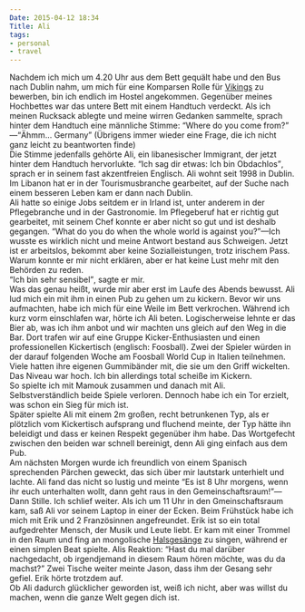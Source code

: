 ```yaml
---
Date: 2015-04-12 18:34
Title: Ali
tags: 
- personal 
- travel
---
```


Nachdem ich mich um 4.20 Uhr aus dem Bett gequält habe und den Bus nach Dublin nahm, um mich für eine Komparsen Rolle für [Vikings](www.history.com/shows/vikings) zu bewerben, bin ich endlich im Hostel angekommen. Gegenüber meines Hochbettes war das untere Bett mit einem Handtuch verdeckt. Als ich meinen Rucksack ablegte und meine wirren Gedanken sammelte, sprach hinter dem Handtuch eine männliche Stimme: <q>Where do you come from?</q><!--more--> —<q>Ähmm... Germany</q> (Übrigens immer wieder eine Frage, die ich nicht ganz leicht zu beantworten finde)  
Die Stimme jedenfalls gehörte Ali, ein libanesischer Immigrant, der jetzt hinter dem Handtuch hervorlukte. <q>Ich sag dir etwas: Ich bin Obdachlos</q>, sprach er in seinem fast akzentfreien Englisch. Ali wohnt seit 1998 in Dublin. Im Libanon hat er in der Tourismusbranche gearbeitet, auf der Suche nach einem besseren Leben kam er dann nach Dublin.  
Ali hatte so einige Jobs seitdem er in Irland ist, unter anderem in der Pflegebranche und in der Gastronomie. Im Pflegeberuf hat er richtig gut gearbeitet, mit seinem Chef konnte er aber nicht so gut und ist deshalb gegangen. <q>What do you do when the whole world is against you?</q>—Ich wusste es wirklich nicht und meine Antwort bestand aus Schweigen.
Jetzt ist er arbeitslos, bekommt aber keine Sozialleistungen, trotz irischem Pass. Warum konnte er mir nicht erklären, aber er hat keine Lust mehr mit den Behörden zu reden.  
<q>Ich bin sehr sensibel</q>, sagte er mir.  
Was das genau heißt, wurde mir aber erst im Laufe des Abends bewusst. Ali lud mich ein mit ihm in einen Pub zu gehen um zu kickern. Bevor wir uns aufmachten, habe ich mich für eine Weile im Bett verkrochen. Während ich kurz vorm einschlafen war, hörte ich Ali beten. Logischerweise lehnte er das Bier ab, was ich ihm anbot und wir machten uns gleich auf den Weg in die Bar. Dort trafen wir auf eine Gruppe Kicker-Enthusiasten und einen professionellen Kickertisch (englisch: Foosball). Zwei der Spieler würden in der darauf folgenden Woche am Foosball World Cup in Italien teilnehmen. Viele hatten ihre eigenen Gummibänder mit, die sie um den Griff wickelten. Das Niveau war hoch. Ich bin allerdings total scheiße im Kickern.  
So spielte ich mit Mamouk zusammen und danach mit Ali. Selbstverständlich beide Spiele verloren. Dennoch habe ich ein Tor erzielt, was schon ein Sieg für mich ist.  
Später spielte Ali mit einem 2m großen, recht betrunkenen Typ, als er plötzlich vom Kickertisch aufsprang und fluchend meinte, der Typ hätte ihn beleidigt und dass er keinen Respekt gegenüber ihm habe. Das Wortgefecht zwischen den beiden war schnell bereinigt, denn Ali ging einfach aus dem Pub.  
Am nächsten Morgen wurde ich freundlich von einem Spanisch sprechenden Pärchen geweckt, das sich über mir lautstark unterhielt und lachte. Ali fand das nicht so lustig und meinte <q>Es ist 8 Uhr morgens, wenn ihr euch unterhalten wollt, dann geht raus in den Gemeinschaftsraum!</q>—Dann Stille. Ich schlief weiter. Als ich um 11 Uhr in den Gmeinschaftsraum kam, saß Ali vor seinem Laptop in einer der Ecken. Beim Frühstück habe ich mich mit Erik und 2 Französinnen angefreundet. Erik ist so ein total aufgedrehter Mensch, der Musik und Leute liebt. Er kam mit einer Trommel in den Raum und fing an mongolische [Halsgesänge](https://www.youtube.com/watch?v=i0djHJBAP3U) zu singen, während er einen simplen Beat spielte. Alis Reaktion: <q>Hast du mal darüber nachgedacht, ob irgendjemand in diesem Raum hören möchte, was du da machst?</q> Zwei Tische weiter meinte Jason, dass ihm der Gesang sehr gefiel. Erik hörte trotzdem auf.  
Ob Ali dadurch glücklicher geworden ist, weiß ich nicht, aber was willst du machen, wenn die ganze Welt gegen dich ist.
